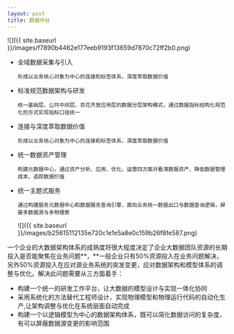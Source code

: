 ```yaml
---
layout: post
title: 数据中台
---
```


![]({{ site.baseurl }}/images/f7890b4462e177eeb9193f13659d7870c72ff2b0.png)

- 全域数据采集与引入

  ```
  形成以业务核心对象为中心的连接和标签体系，深度萃取数据价值
  ```

- 标准规范数据架构与研发

  ```
  统一基础层、公共中间层、百花齐放应用层的数据分层架构模式，通过数据指标结构化规范化的方式实现指标口径统一
  ```

- 连接与深度萃取数据价值

  ```
  形成以业务核心对象为中心的连接和标签体系，深度萃取数据价值
  ```

- 统一数据资产管理

  ```
  构建元数据中心，通过资产分析、应用、优化、运营四方面对看清数据资产、降低数据管理成本、追踪数据价值
  ```

- 统一主题式服务

  ```
  通过构建服务元数据中心和数据服务查询引擎，面向业务统一数据出口与数据查询逻辑，屏蔽多数据源与多物理表
  ```

  ![]({{ site.baseurl }}/images/b25615112135e720c1e1e5a8e0c159b26f8fe587.png)

一个企业的大数据架构体系的成熟度将很大程度决定了企业大数据团队资源的长期投入是否能聚焦在业务问题**，**一般企业只有50%资源投入在业务问题解决，另外50%资源投入在应对源业务系统的突发变更，应对数据架构和模型体系的调整与优化。解决此问题需要从三方面着手：

- 构建一个统一的研发工作平台，让大数据的模型设计与实现一体化协同
- 采用系统化的方法替代工程师设计，实现物理模型和物理运行代码的自动化生产,让架构调整与优化在系统层面自动完成
- 构建一个以逻辑模型为中心的数据架构体系，既可以简化数据访问的复杂度，有可以屏蔽数据源变更的影响范围